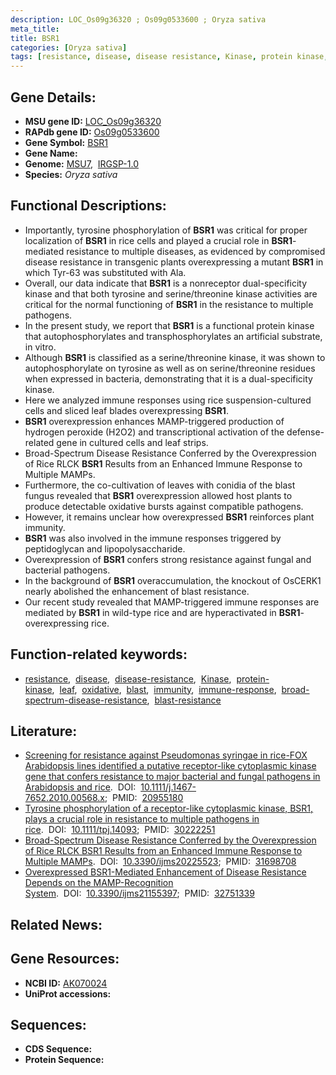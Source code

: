 ```yaml
---
description: LOC_Os09g36320 ; Os09g0533600 ; Oryza sativa
meta_title:
title: BSR1
categories: [Oryza sativa]
tags: [resistance, disease, disease resistance, Kinase, protein kinase, leaf, oxidative, blast, immunity, immune response, broad-spectrum disease resistance, blast resistance]
---
```


## Gene Details:
- **MSU gene ID:** [LOC_Os09g36320](http://rice.uga.edu/cgi-bin/ORF_infopage.cgi?orf=LOC_Os09g36320)  
- **RAPdb gene ID:** [Os09g0533600](https://rapdb.dna.affrc.go.jp/locus/?name=Os09g0533600)  
- **Gene Symbol:** <u>BSR1</u>
- **Gene Name:**
- **Genome:**  [MSU7](http://rice.uga.edu/),&nbsp;&nbsp;[IRGSP-1.0](https://rapdb.dna.affrc.go.jp/download/irgsp1.html)
- **Species:** *Oryza sativa*

## Functional Descriptions:
   - Importantly, tyrosine phosphorylation of **BSR1** was critical for proper localization of **BSR1** in rice cells and played a crucial role in **BSR1**-mediated resistance to multiple diseases, as evidenced by compromised disease resistance in transgenic plants overexpressing a mutant **BSR1** in which Tyr-63 was substituted with Ala.
   - Overall, our data indicate that **BSR1** is a nonreceptor dual-specificity kinase and that both tyrosine and serine/threonine kinase activities are critical for the normal functioning of **BSR1** in the resistance to multiple pathogens.
   - In the present study, we report that **BSR1** is a functional protein kinase that autophosphorylates and transphosphorylates an artificial substrate, in vitro.
   - Although **BSR1** is classified as a serine/threonine kinase, it was shown to autophosphorylate on tyrosine as well as on serine/threonine residues when expressed in bacteria, demonstrating that it is a dual-specificity kinase.
   - Here we analyzed immune responses using rice suspension-cultured cells and sliced leaf blades overexpressing **BSR1**.
   - **BSR1** overexpression enhances MAMP-triggered production of hydrogen peroxide (H2O2) and transcriptional activation of the defense-related gene in cultured cells and leaf strips.
   - Broad-Spectrum Disease Resistance Conferred by the Overexpression of Rice RLCK **BSR1** Results from an Enhanced Immune Response to Multiple MAMPs.
   - Furthermore, the co-cultivation of leaves with conidia of the blast fungus revealed that **BSR1** overexpression allowed host plants to produce detectable oxidative bursts against compatible pathogens.
   - However, it remains unclear how overexpressed **BSR1** reinforces plant immunity.
   - **BSR1** was also involved in the immune responses triggered by peptidoglycan and lipopolysaccharide.
   - Overexpression of **BSR1** confers strong resistance against fungal and bacterial pathogens.
   - In the background of **BSR1** overaccumulation, the knockout of OsCERK1 nearly abolished the enhancement of blast resistance.
   - Our recent study revealed that MAMP-triggered immune responses are mediated by **BSR1** in wild-type rice and are hyperactivated in **BSR1**-overexpressing rice.

## Function-related keywords:
   - [resistance](/tags/resistance/),&nbsp;&nbsp;[disease](/tags/disease/),&nbsp;&nbsp;[disease-resistance](/tags/disease-resistance/),&nbsp;&nbsp;[Kinase](/tags/Kinase/),&nbsp;&nbsp;[protein-kinase](/tags/protein-kinase/),&nbsp;&nbsp;[leaf](/tags/leaf/),&nbsp;&nbsp;[oxidative](/tags/oxidative/),&nbsp;&nbsp;[blast](/tags/blast/),&nbsp;&nbsp;[immunity](/tags/immunity/),&nbsp;&nbsp;[immune-response](/tags/immune-response/),&nbsp;&nbsp;[broad-spectrum-disease-resistance](/tags/broad-spectrum-disease-resistance/),&nbsp;&nbsp;[blast-resistance](/tags/blast-resistance/)

## Literature:
   - [Screening for resistance against Pseudomonas syringae in rice-FOX Arabidopsis lines identified a putative receptor-like cytoplasmic kinase gene that confers resistance to major bacterial and fungal pathogens in Arabidopsis and rice](https://www.doi.org/10.1111/j.1467-7652.2010.00568.x).&nbsp;&nbsp;DOI:&nbsp;&nbsp;[10.1111/j.1467-7652.2010.00568.x](https://www.doi.org/10.1111/j.1467-7652.2010.00568.x);&nbsp;&nbsp;PMID:&nbsp;&nbsp;[20955180](https://pubmed.ncbi.nlm.nih.gov/20955180/)
   - [Tyrosine phosphorylation of a receptor-like cytoplasmic kinase, BSR1, plays a crucial role in resistance to multiple pathogens in rice](https://www.doi.org/10.1111/tpj.14093).&nbsp;&nbsp;DOI:&nbsp;&nbsp;[10.1111/tpj.14093](https://www.doi.org/10.1111/tpj.14093);&nbsp;&nbsp;PMID:&nbsp;&nbsp;[30222251](https://pubmed.ncbi.nlm.nih.gov/30222251/)
   - [Broad-Spectrum Disease Resistance Conferred by the Overexpression of Rice RLCK BSR1 Results from an Enhanced Immune Response to Multiple MAMPs](https://www.doi.org/10.3390/ijms20225523).&nbsp;&nbsp;DOI:&nbsp;&nbsp;[10.3390/ijms20225523](https://www.doi.org/10.3390/ijms20225523);&nbsp;&nbsp;PMID:&nbsp;&nbsp;[31698708](https://pubmed.ncbi.nlm.nih.gov/31698708/)
   - [Overexpressed BSR1-Mediated Enhancement of Disease Resistance Depends on the MAMP-Recognition System](https://www.doi.org/10.3390/ijms21155397).&nbsp;&nbsp;DOI:&nbsp;&nbsp;[10.3390/ijms21155397](https://www.doi.org/10.3390/ijms21155397);&nbsp;&nbsp;PMID:&nbsp;&nbsp;[32751339](https://pubmed.ncbi.nlm.nih.gov/32751339/)

## Related News:

## Gene Resources:
- **NCBI ID:**  [AK070024](http://www.ncbi.nlm.nih.gov/nuccore/AK070024)
- **UniProt accessions:** [](https://www.uniprot.org/uniprotkb//entry)

## Sequences:
- **CDS Sequence:**
- **Protein Sequence:**
